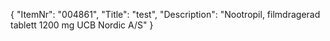 {
  "ItemNr": "004861",
  "Title": "test",
  "Description": "Nootropil, filmdragerad tablett 1200 mg UCB Nordic A/S"
}